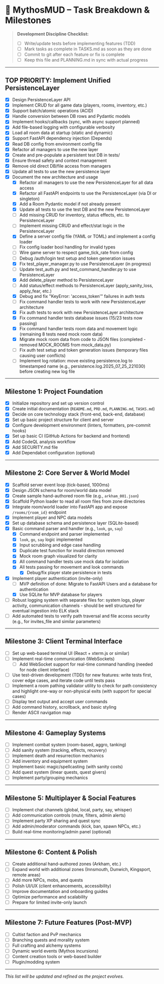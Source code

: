 # 📝 MythosMUD – Task Breakdown & Milestones

> **Development Discipline Checklist:**
>
> - [ ] Write/update tests before implementing features (TDD)
> - [ ] Mark tasks as complete in TASKS.md as soon as they are done
> - [ ] Commit to git after each feature or fix is complete
> - [ ] Keep this file and PLANNING.md in sync with actual progress

---

## TOP PRIORITY: Implement Unified PersistenceLayer
- [x] Design PersistenceLayer API
- [x] Implement CRUD for all game data (players, rooms, inventory, etc.)
- [x] Support batch/atomic operations (ACID)
- [x] Handle conversion between DB rows and Pydantic models
- [x] Implement hooks/callbacks (sync, with async support planned)
- [x] Add file-based logging with configurable verbosity
- [x] Load all room data at startup (static and dynamic)
- [x] Support FastAPI dependency injection (Depends)
- [x] Read DB config from environment config file
- [x] Refactor all managers to use the new layer
- [x] Create and pre-populate a persistent test DB in tests/
- [x] Ensure thread safety and context management
- [x] Remove old direct DB/file access from managers
- [x] Update all tests to use the new persistence layer
- [x] Document the new architecture and usage
  - [x] Refactor all managers to use the new PersistenceLayer for all data access
  - [x] Refactor all FastAPI endpoints to use the PersistenceLayer (via DI or singleton)
  - [x] Add a Room Pydantic model if not already present
  - [x] Update all tests to use the test DB and the new PersistenceLayer
  - [ ] Add missing CRUD for inventory, status effects, etc. to PersistenceLayer
  - [ ] Implement missing CRUD and effect/stat logic in the PersistenceLayer
  - [x] Define a server config file (YAML or TOML) and implement a config loader
  - [ ] Fix config loader bool handling for invalid types
  - [ ] Wire game server to respect game_tick_rate from config
  - [ ] Debug /auth/login test setup and token generation issues
  - [x] Fix test_player_manager.py to use PersistenceLayer (in progress)
  - [ ] Update test_auth.py and test_command_handler.py to use PersistenceLayer
  - [x] Add delete_player method to PersistenceLayer
  - [ ] Add status/effect methods to PersistenceLayer (apply_sanity_loss, apply_fear, etc.)
  - [x] Debug and fix "KeyError: 'access_token'" failures in auth tests
  - [ ] Fix command handler tests to work with new PersistenceLayer architecture
  - [x] Fix auth tests to work with new PersistenceLayer architecture
  - [x] Fix command handler tests database issues (15/23 tests now passing)
  - [x] Fix command handler tests room data and movement logic (remaining 8 tests need mock room data)
  - [x] Migrate mock room data from code to JSON files (completed - removed MOCK_ROOMS from mock_data.py)
  - [ ] Fix auth test setup and token generation issues (temporary files causing user conflicts)
  - [ ] Implement log rotation: move existing persistence.log to timestamped name (e.g., persistence.log.2025_07_25_221030) before creating new log file

---

## Milestone 1: Project Foundation

- [x] Initialize repository and set up version control
- [x] Create initial documentation (`README.md`, `PRD.md`, `PLANNING.md`, `TASKS.md`)
- [x] Decide on core technology stack (front-end, back-end, database)
- [x] Set up basic project structure for client and server
- [x] Configure development environment (linters, formatters, pre-commit hooks)
- [x] Set up basic CI (GitHub Actions for backend and frontend)
- [x] Add CodeQL analysis workflow
- [x] Add SECURITY.md file
- [x] Add Dependabot configuration (optional)

---

## Milestone 2: Core Server & World Model

- [x] Scaffold server event loop (tick-based, 1000ms)
- [x] Design JSON schema for room/world data model
- [x] Create sample hand-authored room file (e.g., `arkham_001.json`)
- [x] Scaffold Python loader to read all room files from zone directories
- [x] Integrate room/world loader into FastAPI app and expose `/rooms/{room_id}` endpoint
- [x] Implement player and NPC data models
- [x] Set up database schema and persistence layer (SQLite-based)
- [x] Basic command parser and handler (e.g., `look`, `go`, `say`)
  - [x] Command endpoint and parser implemented
  - [x] `look`, `go`, `say` logic implemented
  - [x] Input scrubbing and edge case handling
  - [x] Duplicate test function for invalid direction removed
  - [x] Mock room graph visualized for clarity
  - [x] All command handler tests use mock data for isolation
  - [x] All tests passing for movement and look commands
    - [x] Debug/fix player state persistence in tests
- [x] Implement player authentication (invite-only)
  - [ ] MVP definition of done: Migrate to FastAPI Users and a database for authentication
  - [x] Use SQLite for MVP database for players
- [ ] Robust logging system with separate files for: system logs, player activity, communication channels - should be well structured for eventual ingestion into ELK stack
- [ ] Add automated tests to verify path traversal and file access security (e.g., for invites_file and similar parameters)

---

## Milestone 3: Client Terminal Interface

- [ ] Set up web-based terminal UI (React + xterm.js or similar)
- [ ] Implement real-time communication (WebSockets)
  - [ ] Add WebSocket support for real-time command handling (needed for node client interface)
- [ ] Use test-driven development (TDD) for new features: write tests first, cover edge cases, and iterate code until tests pass
- [ ] Implement a room pathing validator utility to check for path consistency and highlight one-way or non-physical exits (with support for special cases)
- [ ] Display text output and accept user commands
- [ ] Add command history, scrollback, and basic styling
- [ ] Render ASCII navigation map

---

## Milestone 4: Gameplay Systems

- [ ] Implement combat system (room-based, aggro, tanking)
- [ ] Add sanity system (tracking, effects, recovery)
- [ ] Implement death and resurrection mechanics
- [ ] Add inventory and equipment system
- [ ] Implement basic magic/spellcasting (with sanity costs)
- [ ] Add quest system (linear quests, quest givers)
- [ ] Implement party/grouping mechanics

---

## Milestone 5: Multiplayer & Social Features

- [ ] Implement chat channels (global, local, party, say, whisper)
- [ ] Add communication controls (mute, filters, admin alerts)
- [ ] Implement party XP sharing and quest sync
- [ ] Add admin/moderator commands (kick, ban, spawn NPCs, etc.)
- [ ] Build real-time monitoring/admin panel (optional)

---

## Milestone 6: Content & Polish

- [ ] Create additional hand-authored zones (Arkham, etc.)
- [ ] Expand world with additional zones (Innsmouth, Dunwich, Kingsport, remote areas)
- [ ] Add more NPCs, mobs, and quests
- [ ] Polish UI/UX (client enhancements, accessibility)
- [ ] Improve documentation and onboarding guides
- [ ] Optimize performance and scalability
- [ ] Prepare for limited invite-only launch

---

## Milestone 7: Future Features (Post-MVP)

- [ ] Cultist faction and PvP mechanics
- [ ] Branching quests and morality system
- [ ] Full crafting and alchemy systems
- [ ] Dynamic world events (Mythos incursions)
- [ ] Content creation tools or web-based builder
- [ ] Plugin/modding system

---

_This list will be updated and refined as the project evolves._
